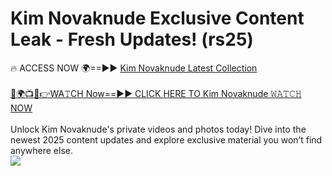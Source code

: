 # Kim Novaknude Exclusive Content Leak - Fresh Updates! (rs25)

🔥 ACCESS NOW 🌍==►► <a href="https://tinyurl.com/yc657z5k" rel="nofollow">Kim Novaknude Latest Collection</a>
<br><br>
[🔴🌍📺📱👉WA𝚃CH Now==►► CLICK HERE TO Kim Novaknude 𝚆𝙰𝚃𝙲𝙷 NOW](https://tinyurl.com/yc657z5k)
<br><br>
Unlock Kim Novaknude's private videos and photos today! Dive into the newest 2025 content updates and explore exclusive material you won’t find anywhere else.
<br>
<a href="https://tinyurl.com/yc657z5k" rel="nofollow" data-target="animated-image.originalLink"><img src="https://camo.githubusercontent.com/8a4f000d20f83aca3bf7ec5f350d767afa0574a8a352519fd8cfa583a6f93a33/68747470733a2f2f692e696d6775722e636f6d2f644a486b345a712e676966" data-canonical-src="https://i.imgur.com/dJHk4Zq.gif" style="max-width: 100%; display: inline-block;" data-target="animated-image.originalImage"></a>
<br>
